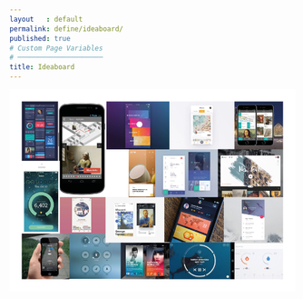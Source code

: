 ```yaml
---
layout   : default
permalink: define/ideaboard/
published: true
# Custom Page Variables
# ─────────────────────
title: Ideaboard
---
```

<img src="../../img/34180351_1004292299744932_4559735700332740608_n.png">